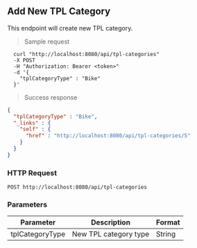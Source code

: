 ## Add New TPL Category
This endpoint will create new TPL category.

> Sample request

```shell
  curl "http://localhost:8080/api/tpl-categories"
  -X POST
  -H "Authorization: Bearer <token>"
  -d '{
    "tplCategoryType" : "Bike"
  }'
```

> Success response

```json
{
  "tplCategoryType" : "Bike",
  "_links" : {
    "self" : {
      "href" : "http://localhost:8080/api/tpl-categories/5"
    }
  }
}
```

### HTTP Request

`POST http://localhost:8080/api/tpl-categories`

###  Parameters

Parameter | Description | Format
--------- | ----------- | ---------
tplCategoryType | New TPL category type | String
